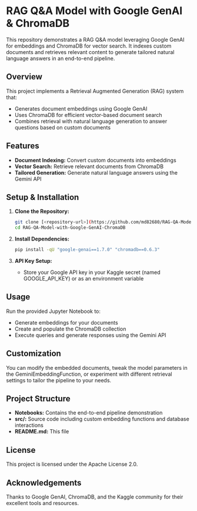 # RAG Q&A Model with Google GenAI & ChromaDB

This repository demonstrates a RAG Q&A model leveraging Google GenAI for embeddings and ChromaDB for vector search. It indexes custom documents and retrieves relevant content to generate tailored natural language answers in an end-to-end pipeline.

## Overview

This project implements a Retrieval Augmented Generation (RAG) system that:
- Generates document embeddings using Google GenAI
- Uses ChromaDB for efficient vector-based document search
- Combines retrieval with natural language generation to answer questions based on custom documents

## Features

- **Document Indexing:** Convert custom documents into embeddings
- **Vector Search:** Retrieve relevant documents from ChromaDB
- **Tailored Generation:** Generate natural language answers using the Gemini API

## Setup & Installation

1. **Clone the Repository:**
   ```bash
   git clone [<repository-url>](https://github.com/md82680/RAG-QA-Model-with-Google-GenAI-ChromaDB.git)
   cd RAG-QA-Model-with-Google-GenAI-ChromaDB

   ```

2. **Install Dependencies:**
   ```bash
   pip install -qU "google-genai==1.7.0" "chromadb==0.6.3"
   ```

3. **API Key Setup:**
   - Store your Google API key in your Kaggle secret (named GOOGLE_API_KEY) or as an environment variable

## Usage

Run the provided Jupyter Notebook to:
- Generate embeddings for your documents
- Create and populate the ChromaDB collection
- Execute queries and generate responses using the Gemini API

## Customization

You can modify the embedded documents, tweak the model parameters in the GeminiEmbeddingFunction, or experiment with different retrieval settings to tailor the pipeline to your needs.

## Project Structure

- **Notebooks:** Contains the end-to-end pipeline demonstration
- **src/:** Source code including custom embedding functions and database interactions
- **README.md:** This file

## License

This project is licensed under the Apache License 2.0.

## Acknowledgements

Thanks to Google GenAI, ChromaDB, and the Kaggle community for their excellent tools and resources.

